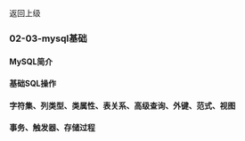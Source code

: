 返回上级
### 02-03-mysql基础

#### MySQL简介

#### 基础SQL操作

#### 字符集、列类型、类属性、表关系、高级查询、外键、范式、视图

#### 事务、触发器、存储过程

